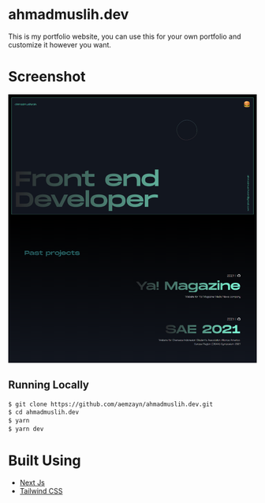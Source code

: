 # ahmadmuslih.dev

This is my portfolio website, you can use this for your own portfolio and customize it however you want.

# Screenshot

![screenshot](./screenshots/screenshot.png)

## Running Locally

```bash
$ git clone https://github.com/aemzayn/ahmadmuslih.dev.git
$ cd ahmadmuslih.dev
$ yarn
$ yarn dev
```

# Built Using

- [Next Js](https://nextjs.org/)
- [Tailwind CSS](https://tailwindcss.com/)
